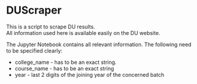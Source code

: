 # DUScraper
This is a script to scrape DU results.  
All information used here is available easily on the DU website.

The Jupyter Notebook contains all relevant information. The following need to be specified clearly:
- college_name - has to be an exact string.
- course_name - has to be an exact string
- year - last 2 digits of the joining year of the concerned batch
